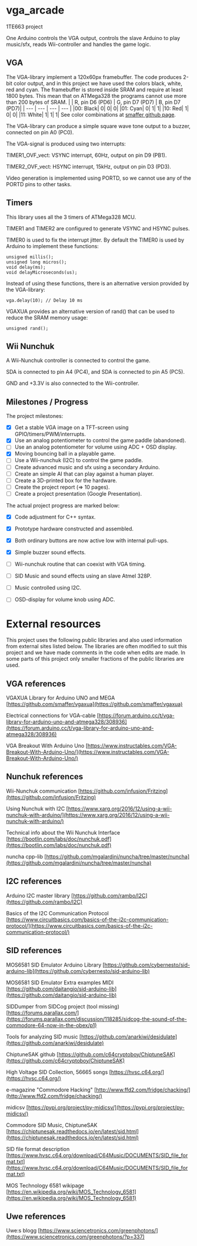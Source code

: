 # vga_arcade
1TE663 project

One Arduino controls the VGA output, controls the slave Arduino to play music/sfx, reads Wii-controller and handles the game logic.

## VGA
The VGA-library implement a 120x60px framebuffer. The code produces 2-bit color output,
and in this project we have used the colors black, white, red and cyan.
The framebuffer is stored inside SRAM and require at least 1800 bytes.
This mean that on ATMega328 the programs cannot use more than 200 bytes of SRAM.
| | R, pin D6 (PD6) | G, pin D7 (PD7) | B, pin D7 (PD7)|
| --- | --- | --- | --- |
|00: Black|	0|	0|	0|
|01: Cyan|	0|	1|	1|
|10: Red|	1|	0|	0|
|11: White|	1|	1|	1|
See color combinations at [smaffer github page](https://github.com/smaffer/vgax).

The VGA-library can produce a simple square wave tone output to a buzzer, connected on pin A0 (PC0).

The VGA-signal is produced using two interrupts:

TIMER1_OVF_vect: VSYNC interrupt, 60Hz, output on pin D9 (PB1).

TIMER2_OVF_vect: HSYNC interrupt, 15kHz, output on pin D3 (PD3).

Video generation is implemented using PORTD, so we cannot use any of the PORTD pins to other tasks.

## Timers
This library uses all the 3 timers of ATMega328 MCU.

TIMER1 and TIMER2 are configured to generate VSYNC and HSYNC pulses.

TIMER0 is used to fix the interrupt jitter. By default the TIMER0 is used by Arduino to implement these functions:

	unsigned millis();
	unsigned long micros();
	void delay(ms); 
	void delayMicroseconds(us);

Instead of using these functions, there is an alternative version provided by the VGA-library:

	vga.delay(10); // Delay 10 ms

VGAXUA provides an alternative version of rand() that can be used to reduce the SRAM memory usage:

	unsigned rand();


## Wii Nunchuk
A Wii-Nunchuk controller is connected to control the game.

SDA is connected to pin A4 (PC4), and SDA is connected to pin A5 (PC5).

GND and +3.3V is also connected to the Wii-controller.


## Milestones / Progress
The project milestones:
- [x] Get a stable VGA image on a TFT-screen using GPIO/timers/PWM/interrupts.
- [x] Use an analog potentiometer to control the game paddle (abandoned).
- [ ] Use an analog potentiometer for volume using ADC + OSD display.
- [x] Moving bouncing ball in a playable game.
- [ ] Use a Wii-nunchuk (I2C) to control the game paddle.
- [ ] Create advanced music and sfx using a secondary Arduino.
- [ ] Create an simple AI that can play against a human player.
- [ ] Create a 3D-printed box for the hardware.
- [ ] Create the project report (=> 10 pages).
- [ ] Create a project presentation (Google Presentation).

The actual project progress are marked below:
- [x] Code adjustment for C++ syntax.
- [x] Prototype hardware constructed and assembled.
- [x] Both ordinary buttons are now active low with internal pull-ups.
- [x] Simple buzzer sound effects.
- [ ] Wii-nunchuk routine that can coexist with VGA timing.
- [ ] SID Music and sound effects using an slave Atmel 328P.
- [ ] Music controlled using I2C.
- [ ] OSD-display for volume knob using ADC.


# External resources
This project uses the following public libraries and also used information from external sites listed below. The libraries are often modified to suit this project and we have made comments in the code when edits are made. In some parts of this project only smaller fractions of the public libraries are used.

## VGA references
VGAXUA Library for Arduino UNO and MEGA [https://github.com/smaffer/vgaxua](https://github.com/smaffer/vgaxua)

Electrical connections for VGA-cable [https://forum.arduino.cc/t/vga-library-for-arduino-uno-and-atmega328/308936](https://forum.arduino.cc/t/vga-library-for-arduino-uno-and-atmega328/308936)

VGA Breakout With Arduino Uno [https://www.instructables.com/VGA-Breakout-With-Arduino-Uno/](https://www.instructables.com/VGA-Breakout-With-Arduino-Uno/)

## Nunchuk references
Wii-Nunchuk communication [https://github.com/infusion/Fritzing](https://github.com/infusion/Fritzing)

Using Nunchuk with I2C [https://www.xarg.org/2016/12/using-a-wii-nunchuk-with-arduino/](https://www.xarg.org/2016/12/using-a-wii-nunchuk-with-arduino/)

Technical info about the Wii Nunchuk Interface [https://bootlin.com/labs/doc/nunchuk.pdf](https://bootlin.com/labs/doc/nunchuk.pdf)

nuncha cpp-lib [https://github.com/mgalardini/nuncha/tree/master/nuncha](https://github.com/mgalardini/nuncha/tree/master/nuncha)

## I2C references
Arduino I2C master library [https://github.com/rambo/I2C](https://github.com/rambo/I2C)

Basics of the I2C Communication Protocol [https://www.circuitbasics.com/basics-of-the-i2c-communication-protocol/](https://www.circuitbasics.com/basics-of-the-i2c-communication-protocol/)

## SID references
MOS6581 SID Emulator Arduino Library [https://github.com/cybernesto/sid-arduino-lib](https://github.com/cybernesto/sid-arduino-lib)

MOS6581 SID Emulator Extra examples MIDI [https://github.com/daitangio/sid-arduino-lib](https://github.com/daitangio/sid-arduino-lib)

SIDDumper from SIDCog project (tool missing) [https://forums.parallax.com/](https://forums.parallax.com/discussion/118285/sidcog-the-sound-of-the-commodore-64-now-in-the-obex/p1)

Tools for analyzing SID music [https://github.com/anarkiwi/desidulate](https://github.com/anarkiwi/desidulate)

ChiptuneSAK github [https://github.com/c64cryptoboy/ChiptuneSAK](https://github.com/c64cryptoboy/ChiptuneSAK)

High Voltage SID Collection, 56665 songs [https://hvsc.c64.org/](https://hvsc.c64.org/)

e-magazine "Commodore Hacking" [http://www.ffd2.com/fridge/chacking/](http://www.ffd2.com/fridge/chacking/)

midicsv [https://pypi.org/project/py-midicsv/](https://pypi.org/project/py-midicsv/)

Commodore SID Music, ChiptuneSAK [https://chiptunesak.readthedocs.io/en/latest/sid.html](https://chiptunesak.readthedocs.io/en/latest/sid.html)

SID file format description [https://www.hvsc.c64.org/download/C64Music/DOCUMENTS/SID_file_format.txt](https://www.hvsc.c64.org/download/C64Music/DOCUMENTS/SID_file_format.txt)

MOS Technology 6581 wikipage [https://en.wikipedia.org/wiki/MOS_Technology_6581](https://en.wikipedia.org/wiki/MOS_Technology_6581)

## Uwe references
Uwe:s blogg [https://www.sciencetronics.com/greenphotons/](https://www.sciencetronics.com/greenphotons/?p=337)
